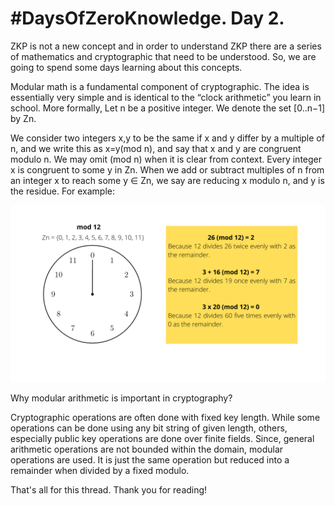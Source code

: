 # #DaysOfZeroKnowledge. Day 2.

ZKP is not a new concept and in order to understand ZKP there are a series of mathematics and cryptographic that need to be understood. So, we are going to spend some days learning about this concepts. 

Modular math is a fundamental component of cryptographic. The idea is essentially very simple and is identical to the “clock arithmetic” you learn in school. More formally, Let n be a positive integer. We denote the set [0..n−1] by Zn.

We consider two integers x,y to be the same if x and y differ by a multiple of n, and we write this as x=y(mod n), and say that x and y are congruent modulo n. We may omit (mod n) when it is clear from context. Every integer x is congruent to some y in Zn. When we add or subtract multiples of n from an integer x to reach some y ∈ Zn, we say are reducing x modulo n, and y is the residue. For example:

![Modular arithmetic](https://raw.githubusercontent.com/hasselalcala/DaysOfZeroKnowledge/main/images/modularMath.png)

Why modular arithmetic is important in cryptography?

Cryptographic operations are often done with fixed key length. While some operations can be done using any bit string of given length, others, especially public key operations are done over finite fields. Since, general arithmetic operations are not bounded within the domain, modular operations are used. It is just the same operation but reduced into a remainder when divided by a fixed modulo. 

That's all for this thread. Thank you for reading! 

